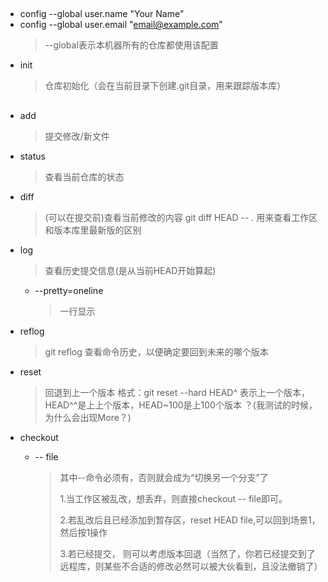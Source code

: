 ## 
- config --global user.name "Your Name" 
- config --global user.email "email@example.com"
    > --global表示本机器所有的仓库都使用该配置
- init
    > 仓库初始化（会在当前目录下创建.git目录，用来跟踪版本库）
## 
- add
    > 提交修改/新文件
- status
    > 查看当前仓库的状态
- diff
    > (可以在提交前)查看当前修改的内容
    > git diff HEAD -- *.* 用来查看工作区和版本库里最新版的区别

- log
    > 查看历史提交信息(是从当前HEAD开始算起)
    - --pretty=oneline
        > 一行显示
- reflog
    > git reflog 查看命令历史，以便确定要回到未来的哪个版本
- reset 
    > 回退到上一个版本
    > 格式：git reset --hard HEAD^ 表示上一个版本，HEAD^^是上上个版本，HEAD~100是上100个版本 ？(我测试的时候，为什么会出现More？)

- checkout 
    - -- file
        > 其中--命令必须有，否则就会成为“切换另一个分支”了
        >
        >1.当工作区被乱改，想丢弃，则直接checkout -- file即可。
        >
        >2.若乱改后且已经添加到暂存区，reset HEAD file,可以回到场景1，然后按1操作
        >
        >3.若已经提交， 则可以考虑版本回退（当然了，你若已经提交到了远程库，则某些不合适的修改必然可以被大伙看到，且没法撤销了）



